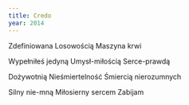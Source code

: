 ```yaml
---
title: Credo
year: 2014
---
```


Zdefiniowana
Losowością
Maszyna krwi

Wypełniłeś jedyną
Umysł-miłością
Serce-prawdą

Dożywotnią
Nieśmiertelność
Śmiercią nierozumnych

Silny nie-mną
Miłosierny sercem
Zabijam
